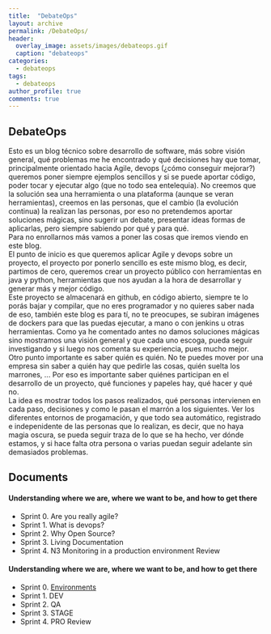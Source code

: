 ```yaml
---
title:  "DebateOps"
layout: archive
permalink: /DebateOps/
header:
  overlay_image: assets/images/debateops.gif
  caption: "debateops"
categories:
  - debateops
tags:
  - debateops
author_profile: true
comments: true
---
```


## DebateOps

Esto es un blog técnico sobre desarrollo de software, más sobre visión general, qué problemas me he encontrado y qué decisiones hay que tomar, principalmente orientado hacia Agile, devops (¿cómo conseguir mejorar?) queremos poner siempre ejemplos sencillos y si se puede aportar código, poder tocar y ejecutar algo (que no todo sea entelequia). No creemos que la solución sea una herramienta o una plataforma (aunque se veran herramientas), creemos en las personas, que el cambio (la evolución continua) la realizan las personas, por eso no pretendemos aportar soluciones mágicas, sino sugerir un debate, presentar ideas formas de aplicarlas, pero siempre sabiendo por qué y para qué.
<br>
Para no enrollarnos más vamos a poner las cosas que iremos viendo en este blog.
<br> 
El punto de inicio es que queremos aplicar Agile y devops sobre un proyecto, el proyecto por ponerlo sencillo es este mismo blog, es decir, partimos de cero, queremos crear un proyecto público con herramientas en java y python, herramientas que nos ayudan a la hora de desarrollar y generar más y mejor código.
<br>
Este proyecto se almacenará en github, en código abierto, siempre te lo porás bajar y compilar, que no eres programador y no quieres saber nada de eso, también este blog es para tí, no te preocupes, se subiran imágenes de dockers para que las puedas ejecutar, a mano o con jenkins u otras herramientas. Como ya he comentado antes no damos soluciones mágicas sino mostramos una visión general y que cada uno escoga, pueda seguir investigando y si luego nos comenta su experiencia, pues mucho mejor.
<br>
Otro punto importante es saber quién es quién. No te puedes mover por una empresa sin saber a quién hay que pedirle las cosas, quién suelta los marrones, ... Por eso es importante saber quiénes participan en el desarrollo de un proyecto, qué funciones y papeles hay, qué hacer y qué no.
<br>
La idea es mostrar todos los pasos realizados, qué personas intervienen en cada paso, decisiones y como le pasan el marrón a los siguientes. Ver los diferentes entornos de progamación, y que todo sea automático, registrado e indepenidente de las personas que lo realizan, es decir, que no haya magia oscura, se pueda seguir traza de lo que se ha hecho, ver dónde estamos, y si hace falta otra persona o varias puedan seguir adelante sin demasiados problemas.

## Documents
  
#### Understanding where we are, where we want to be, and how to get there
   - Sprint 0. Are you really agile?
   - Sprint 1. What is devops?
   - Sprint 2. Why Open Source?
   - Sprint 3. Living Documentation
   - Sprint 4. N3 Monitoring in a production environment
   Review

#### Understanding where we are, where we want to be, and how to get there
   - Sprint 0. [Environments](/es/blog/devopsFlow/)
   - Sprint 1. DEV
   - Sprint 2. QA
   - Sprint 3. STAGE   
   - Sprint 4. PRO
   Review
   
